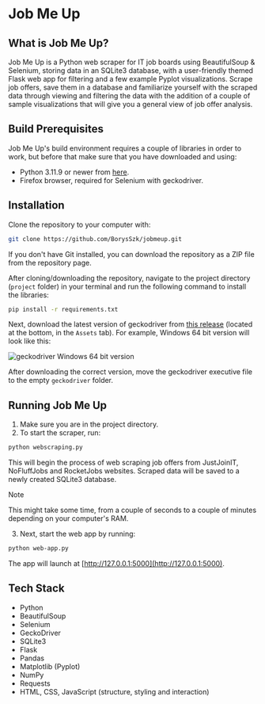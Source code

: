 # Job Me Up

## What is Job Me Up?
Job Me Up is a Python web scraper for IT job boards using BeautifulSoup & Selenium, storing data in an SQLite3 database, with a user-friendly themed Flask web app for filtering and a few example Pyplot visualizations. Scrape job offers, save them in a database and familiarize
yourself with the scraped data through viewing and filtering the data with the addition of a couple of sample visualizations that will give you a general view of job offer analysis.

## Build Prerequisites
Job Me Up's build environment requires a couple of libraries in order to work, but before that make sure that you have downloaded and using:
- Python 3.11.9 or newer from [here](https://www.python.org/downloads/).
- Firefox browser, required for Selenium with geckodriver.

## Installation
Clone the repository to your computer with:
```sh
git clone https://github.com/BorysSzk/jobmeup.git
```
If you don't have Git installed, you can download the repository as a ZIP file from the repository page.

After cloning/downloading the repository, navigate to the project directory (`project` folder) in your terminal and run the following command to install the libraries:
```sh
pip install -r requirements.txt
```
Next, download the latest version of geckodriver from [this release](https://github.com/mozilla/geckodriver/releases/tag/v0.34.0) (located at the bottom, in the `Assets` tab).
For example, Windows 64 bit version will look like this:

![geckodriver Windows 64 bit version](https://i.imgur.com/YJZRXb6.png)

After downloading the correct version, move the geckodriver executive file to the empty `geckodriver` folder.

## Running Job Me Up
1. Make sure you are in the project directory.
2. To start the scraper, run:
```sh
python webscraping.py
```
This will begin the process of web scraping job offers from JustJoinIT, NoFluffJobs and RocketJobs websites. Scraped data will be saved to a newly created SQLite3 database.<br>
> [!NOTE]
> This might take some time, from a couple of seconds to a couple of minutes depending on your computer's RAM.
3. Next, start the web app by running:
```sh
python web-app.py
```
The app will launch at [http://127.0.0.1:5000](http://127.0.0.1:5000).

## Tech Stack
* Python
* BeautifulSoup
* Selenium
* GeckoDriver
* SQLite3
* Flask
* Pandas
* Matplotlib (Pyplot)
* NumPy
* Requests
* HTML, CSS, JavaScript (structure, styling and interaction)
